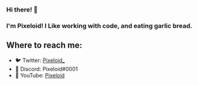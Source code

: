 ### Hi there! 👋
### I'm Pixeloid! I Like working with code, and eating garlic bread.

## Where to reach me:
- 🐦 Twitter: [Pixeloid_](https://twitter.com/intent/follow?original_referer=GitHub&screen_name=Pixeloid_)
- 🤖 Discord: Pixeloid#0001
- 🎥 YouTube: [Pixeloid](https://youtube.com/Pixeloided?sub_confirmation=1)
